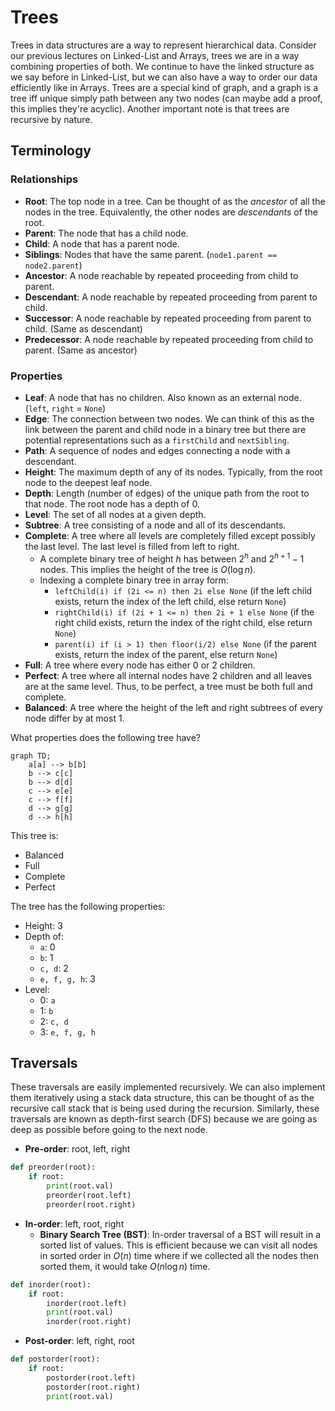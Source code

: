 # Trees

Trees in data structures are a way to represent hierarchical data. Consider our previous lectures on Linked-List and Arrays, trees we are in a way combining properties of both. We continue to have the linked structure as we say before in Linked-List, but we can also have a way to order our data efficiently like in Arrays. Trees are a special kind of graph, and a graph is a tree iff unique simply path between any two nodes (can maybe add a proof, this implies they're acyclic). Another important note is that trees are recursive by nature.

## Terminology

### Relationships

- **Root**: The top node in a tree. Can be thought of as the *ancestor* of all the nodes in the tree. Equivalently, the other nodes are *descendants* of the root.
- **Parent**: The node that has a child node.
- **Child**: A node that has a parent node.
- **Siblings**: Nodes that have the same parent. (`node1.parent == node2.parent`)
- **Ancestor**: A node reachable by repeated proceeding from child to parent.
- **Descendant**: A node reachable by repeated proceeding from parent to child.
- **Successor**: A node reachable by repeated proceeding from parent to child. (Same as descendant)
- **Predecessor**: A node reachable by repeated proceeding from child to parent. (Same as ancestor)

### Properties

- **Leaf**: A node that has no children. Also known as an external node. (`left`, `right` = `None`)
- **Edge**: The connection between two nodes. We can think of this as the link between the parent and child node in a binary tree but there are potential representations such as a `firstChild` and `nextSibling`.
- **Path**: A sequence of nodes and edges connecting a node with a descendant.
- **Height**: The maximum depth of any of its nodes. Typically, from the root node to the deepest leaf node.
- **Depth**: Length (number of edges) of the unique path from the root to that node. The root node has a depth of 0.
- **Level**: The set of all nodes at a given depth.
- **Subtree**: A tree consisting of a node and all of its descendants.
- **Complete**: A tree where all levels are completely filled except possibly the last level. The last level is filled from left to right.
  - A complete binary tree of height $h$ has between $2^h$  and $2^{h+1} - 1$ nodes. This implies the height of the tree is $O(\log n)$.
  - Indexing a complete binary tree in array form:
    - `leftChild(i) if (2i <= n) then 2i else None` (if the left child exists, return the index of the left child, else return `None`)
    - `rightChild(i) if (2i + 1 <= n) then 2i + 1 else None` (if the right child exists, return the index of the right child, else return `None`)
    - `parent(i) if (i > 1) then floor(i/2) else None` (if the parent exists, return the index of the parent, else return `None`)
- **Full**: A tree where every node has either 0 or 2 children.
- **Perfect**: A tree where all internal nodes have 2 children and all leaves are at the same level. Thus, to be perfect, a tree must be both full and complete.
- **Balanced**: A tree where the height of the left and right subtrees of every node differ by at most 1.

What properties does the following tree have?

```mermaid
graph TD;
    a[a] --> b[b]
    b --> c[c]
    b --> d[d]
    c --> e[e]
    c --> f[f]
    d --> g[g]
    d --> h[h]
```

This tree is:

- Balanced
- Full
- Complete
- Perfect

The tree has the following properties:

- Height: 3
- Depth of:
  - `a`: 0
  - `b`: 1
  - `c, d`: 2
  - `e, f, g, h`: 3
- Level:
  - 0: `a`
  - 1: `b`
  - 2: `c, d`
  - 3: `e, f, g, h`

## Traversals

These traversals are easily implemented recursively. We can also implement them iteratively using a stack data structure, this can be thought of as the recursive call stack that is being used during the recursion. Similarly, these traversals are known as depth-first search (DFS) because we are going as deep as possible before going to the next node.

- **Pre-order**: root, left, right

```python
def preorder(root):
    if root:
        print(root.val)
        preorder(root.left)
        preorder(root.right)
```

- **In-order**: left, root, right
  - **Binary Search Tree (BST)**: In-order traversal of a BST will result in a sorted list of values. This is efficient because we can visit all nodes in sorted order in $O(n)$ time where if we collected all the nodes then sorted them, it would take $O(n \log n)$ time.

```python
def inorder(root):
    if root:
        inorder(root.left)
        print(root.val)
        inorder(root.right)
```

- **Post-order**: left, right, root

```python
def postorder(root):
    if root:
        postorder(root.left)
        postorder(root.right)
        print(root.val)
```
